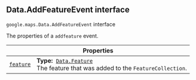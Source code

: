 
<devsite-heading text=" Data.AddFeatureEvent interface" for="Data.AddFeatureEvent" level="h2" link="" toc="" back-to-top=""><h2 id="Data.AddFeatureEvent" is-upgraded="">Data.AddFeatureEvent interface </h2></devsite-heading>
<p>
<code translate="no" dir="ltr"><span itemprop="path">google.maps</span>.<span itemprop="name">Data.AddFeatureEvent</span></code>
interface
</p>
<p>The properties of a <code translate="no" dir="ltr">addfeature</code> event.</p>
<div class="devsite-table-wrapper"><table class="properties responsive" summary="interface Data.AddFeatureEvent - Properties">
<thead>
<tr><th colspan="2">Properties</th>
</tr></thead>
<tbody>
<tr id="Data.AddFeatureEvent.feature">
<td itemprop="property"><code translate="no" dir="ltr"><a class="secret-link" href="#Data.AddFeatureEvent.feature"><span>feature</span></a></code></td>
<td><div><strong>Type:</strong>&nbsp; <code translate="no" dir="ltr"><a href="Data.Feature.md">Data.Feature</a></code></div>
<div class="desc">The feature that was added to the <code translate="no" dir="ltr">FeatureCollection</code>.</div></td>
</tr>
</tbody>
</table></div>
<script src="replace_links.js"></script>
